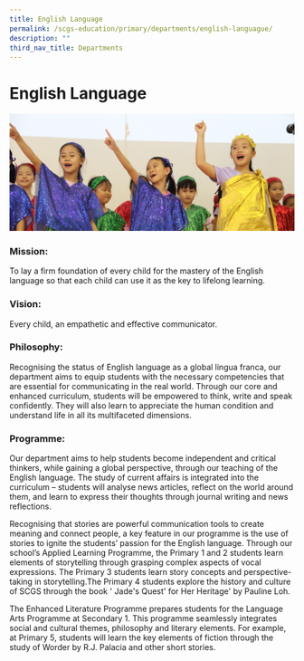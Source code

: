 ```yaml
---
title: English Language
permalink: /scgs-education/primary/departments/english-languague/
description: ""
third_nav_title: Departments
---
```

# **English Language**

![](/images/Untitled-1.jpg)

### Mission:

To lay a firm foundation of every child for the mastery of the English language so that each child can use it as the key to lifelong learning.

### Vision:

Every child, an empathetic and effective communicator.

### Philosophy:

Recognising the status of English language as a global lingua franca, our department aims to equip students with the necessary competencies that are essential for communicating in the real world. Through our core and enhanced curriculum, students will be empowered to think, write and speak confidently. They will also learn to appreciate the human condition and understand life in all its multifaceted dimensions.

### Programme:

Our department aims to help students become independent and critical thinkers, while gaining a global perspective, through our teaching of the English language. The study of current affairs is integrated into the curriculum – students will analyse news articles, reflect on the world around them, and learn to express their thoughts through journal writing and news reflections.

Recognising that stories are powerful communication tools to create meaning and connect people, a key feature in our programme is the use of stories to ignite the students’ passion for the English language. Through our school’s Applied Learning Programme, the Primary 1 and 2 students learn elements of storytelling through grasping complex aspects of vocal expressions. The Primary 3 students learn story concepts and perspective-taking in storytelling.The Primary 4 students explore the history and culture of SCGS through the book ' Jade's Quest' for Her Heritage'  by Pauline Loh.

The Enhanced Literature Programme prepares students for the Language Arts Programme at Secondary 1. This programme seamlessly integrates social and cultural themes, philosophy and literary elements. For example, at Primary 5, students will learn the key elements of fiction through the study of Worder by R.J. Palacia and other short stories.